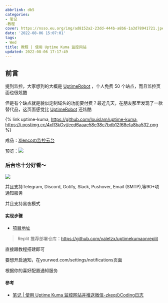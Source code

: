 ```yaml
---
abbrlink: db5
categories:
- 笔记
-教程
cover: https://nsso.eu.org/img/ad8152a2-23dd-444b-a8b6-1a3d78941721.jpeg
date: '2022-08-06 15:07:01'
tags:
- Wed
title: 教程 | 使用 Uptime Kuma 监控网站
updated: 2022-08-06 17:17:49
---
```

## 前言

提到监控，大家想到的大概是 [UptimeRobot](https://uptimerobot.com/) ，个人免费 50 个站点，而且监控页面也很炫酷

但是有个缺点就是貌似定制域名的功能要付费？最近几天，在朋友那里发现了一款替代品，这页面感觉比 [UptimeRobot](https://uptimerobot.com/) 还炫酷

{% link uptime-kuma, https://github.com/louislam/uptime-kuma,  https://i.postimg.cc/4xR3kGvj/eed6aaae58e38c7bdb12f68efa8ba532.png  %}

成品：[Xlencoの监控云台](https://uptime.xilej.repl.co/status/xlenco)

预览：![](https://nsso.eu.org/img/ff6946fc-cb28-43cc-b357-0f2b3a84d3d0.jpeg)

### 后台也十分好看～

![](https://nsso.eu.org/img/dcf48529-6a1c-46dc-b2f0-12afc5f3008b.jpeg)

并且支持Telegram, Discord, Gotify, Slack, Pushover, Email (SMTP),等90+项通知服务

并且支持黑夜模式

#### 实现步骤

* [项目地址](https://github.com/louislam/uptime-kuma)

> Replit 推荐部署仓库：https://github.com/valetzx/uptimekumaonreplit

直接跟教程搭建即可

要想开启通知，在yourwed.com/settings/notifications页面

根据你的喜好配置通知服务

#### 参考

* [笔记 | 使用 Uptime Kuma 监控网站并推送微信-zkeqのCoding日志](https://icodeq.com/2022/3b048b84e37d/)
